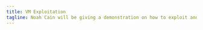 ```yaml
---
title: VM Exploitation
tagline: Noah Cain will be giving a demonstration on how to exploit and gain root access to a virtual machine!
---
```

